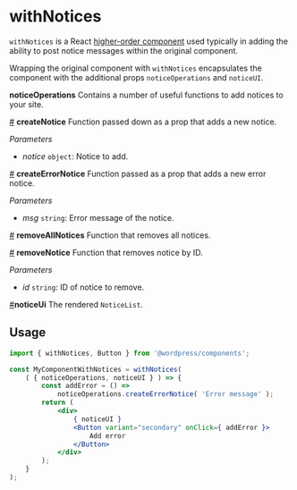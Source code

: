 # withNotices

`withNotices` is a React [higher-order component](https://facebook.github.io/react/docs/higher-order-components.html) used typically in adding the ability to post notice messages within the original component.

Wrapping the original component with `withNotices` encapsulates the component with the additional props `noticeOperations` and `noticeUI`.

**noticeOperations**
Contains a number of useful functions to add notices to your site.

<a  name="createNotice"  href="#createNotice">#</a> **createNotice**
Function passed down as a prop that adds a new notice.

_Parameters_

-   _notice_ `object`: Notice to add.

<a  name="createErrorNotice"  href="#createErrorNotice">#</a> **createErrorNotice**
Function passed as a prop that adds a new error notice.

_Parameters_

-   _msg_ `string`: Error message of the notice.

<a  name="removeAllNotices"  href="#removeAllNotices">#</a> **removeAllNotices**
Function that removes all notices.

<a  name="removeNotice"  href="#removeNotice">#</a> **removeNotice**
Function that removes notice by ID.

_Parameters_

-   _id_ `string`: ID of notice to remove.

<a  name="noticeUi"  href="#noticeUi">#</a>**noticeUi**
The rendered `NoticeList`.

## Usage

```jsx
import { withNotices, Button } from '@wordpress/components';

const MyComponentWithNotices = withNotices(
	( { noticeOperations, noticeUI } ) => {
		const addError = () =>
			noticeOperations.createErrorNotice( 'Error message' );
		return (
			<div>
				{ noticeUI }
				<Button variant="secondary" onClick={ addError }>
					Add error
				</Button>
			</div>
		);
	}
);
```
